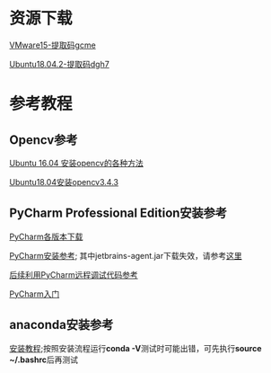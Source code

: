 # 资源下载
[VMware15-提取码gcme](https://pan.baidu.com/s/1nt87TDZg-T0L4Fd0RikjJQ)

[Ubuntu18.04.2-提取码dgh7](https://pan.baidu.com/s/1O9ol3tsvVpnrmT-lWBkzRw)

# 参考教程
## Opencv参考
[Ubuntu 16.04 安装opencv的各种方法](https://blog.csdn.net/ksws0292756/article/details/79511170)

[Ubuntu18.04安装opencv3.4.3](https://blog.csdn.net/qq_41080854/article/details/88609795?depth_1-utm_source=distribute.pc_relevant.none-task&utm_source=distribute.pc_relevant.none-task)

## PyCharm Professional Edition安装参考
[PyCharm各版本下载](https://www.jetbrains.com/pycharm/download/other.html)

[PyCharm安装参考](https://www.cnblogs.com/booturbo/archive/2019/10/25/11738174.html);
其中jetbrains-agent.jar下载失效，请参考[这里](https://www.jb51.net/softs/672190.html)

[后续利用PyCharm远程调试代码参考](https://www.cnblogs.com/xuegqcto/p/8621689.html)

[PyCharm入门](https://www.evget.com/article/2018/8/24/28417.html)

## anaconda安装参考
[安装教程](https://blog.csdn.net/weixin_38548467/article/details/98883792?depth_1-utm_source=distribute.pc_relevant.none-task-blog-OPENSEARCH-2&utm_source=distribute.pc_relevant.none-task-blog-OPENSEARCH-2);按照安装流程运行**conda -V**测试时可能出错，可先执行**source ~/.bashrc**后再测试


